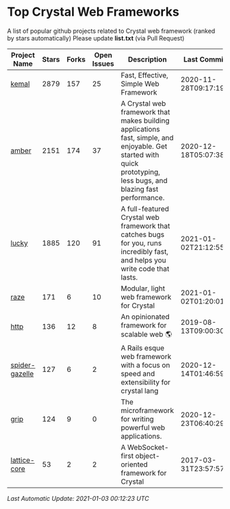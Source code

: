 # Top Crystal Web Frameworks

A list of popular github projects related to Crystal web framework (ranked by stars automatically)
Please update **list.txt** (via Pull Request)

| Project Name | Stars | Forks | Open Issues | Description | Last Commit |
| ------------ | ----- | ----- | ----------- | ----------- | ----------- |
| [kemal](https://github.com/kemalcr/kemal) |2879|157|25|Fast, Effective, Simple Web Framework|2020-11-28T09:17:19Z|
| [amber](https://github.com/amberframework/amber) |2151|174|37|A Crystal web framework that makes building applications fast, simple, and enjoyable. Get started with quick prototyping, less bugs, and blazing fast performance.|2020-12-18T05:07:38Z|
| [lucky](https://github.com/luckyframework/lucky) |1885|120|91|A full-featured Crystal web framework that catches bugs for you, runs incredibly fast, and helps you write code that lasts.|2021-01-02T21:12:55Z|
| [raze](https://github.com/samueleaton/raze) |171|6|10|Modular, light web framework for Crystal|2021-01-02T01:20:01Z|
| [http](https://github.com/onyxframework/http) |136|12|8|An opinionated framework for scalable web 🌎|2019-08-13T09:00:30Z|
| [spider-gazelle](https://github.com/spider-gazelle/spider-gazelle) |127|6|2|A Rails esque web framework with a focus on speed and extensibility for crystal lang|2020-12-14T01:46:59Z|
| [grip](https://github.com/grip-framework/grip) |124|9|0|The microframework for writing powerful web applications.|2020-12-23T06:40:29Z|
| [lattice-core](https://github.com/jasonl99/lattice-core) |53|2|2|A WebSocket-first object-oriented framework for Crystal|2017-03-31T23:57:57Z|

*Last Automatic Update: 2021-01-03 00:12:23 UTC*